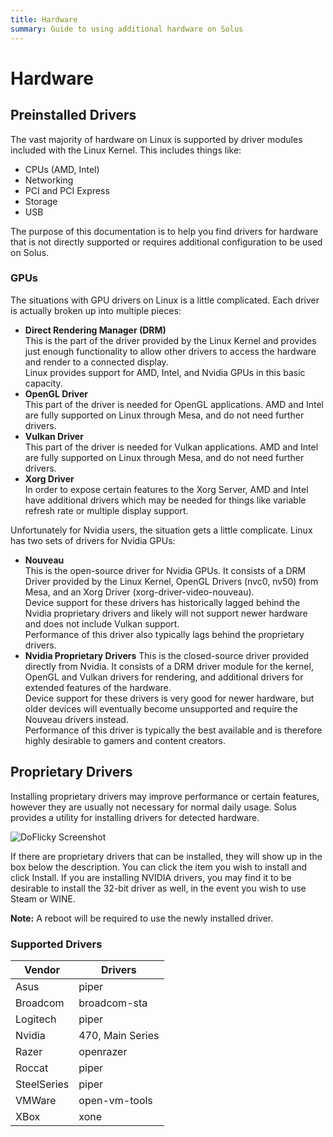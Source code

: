 ```yaml
---
title: Hardware
summary: Guide to using additional hardware on Solus
---
```


# Hardware

## Preinstalled Drivers

The vast majority of hardware on Linux is supported by driver modules included with the Linux Kernel. This includes things like:

- CPUs (AMD, Intel)
- Networking
- PCI and PCI Express
- Storage
- USB

The purpose of this documentation is to help you find drivers for hardware that is not directly supported or requires additional configuration to be used on Solus.

### GPUs

The situations with GPU drivers on Linux is a little complicated. Each driver is actually broken up into multiple pieces:

- **Direct Rendering Manager (DRM)**  
  This is the part of the driver provided by the Linux Kernel and provides just enough functionality to allow other drivers to access the hardware and render to a connected display.  
  Linux provides support for AMD, Intel, and Nvidia GPUs in this basic capacity.
- **OpenGL Driver**  
  This part of the driver is needed for OpenGL applications. AMD and Intel are fully supported on Linux through Mesa, and do not need further drivers.
- **Vulkan Driver**  
  This part of the driver is needed for Vulkan applications. AMD and Intel are fully supported on Linux through Mesa, and do not need further drivers.
- **Xorg Driver**  
  In order to expose certain features to the Xorg Server, AMD and Intel have additional drivers which may be needed for things like variable refresh rate or multiple display support.

Unfortunately for Nvidia users, the situation gets a little complicate. Linux has two sets of drivers for Nvidia GPUs:

- **Nouveau**  
  This is the open-source driver for Nvidia GPUs. It consists of a DRM Driver provided by the Linux Kernel, OpenGL Drivers (nvc0, nv50) from Mesa, and an Xorg Driver (xorg-driver-video-nouveau).  
  Device support for these drivers has historically lagged behind the Nvidia proprietary drivers and likely will not support newer hardware and does not include Vulkan support.  
  Performance of this driver also typically lags behind the proprietary drivers.
- **Nvidia Proprietary Drivers**
  This is the closed-source driver provided directly from Nvidia. It consists of a DRM driver module for the kernel, OpenGL and Vulkan drivers for rendering, and additional drivers for extended features of the hardware.  
  Device support for these drivers is very good for newer hardware, but older devices will eventually become unsupported and require the Nouveau drivers instead.  
  Performance of this driver is typically the best available and is therefore highly desirable to gamers and content creators.

## Proprietary Drivers

Installing proprietary drivers may improve performance or certain features, however they are usually not necessary for normal daily usage. Solus provides a utility for installing drivers for detected hardware.

![DoFlicky Screenshot](doflicky.jpg)

If there are proprietary drivers that can be installed, they will show up in the box below the description. You can click the item you wish to install and click Install. If you are installing NVIDIA drivers, you may find it to be desirable to install the 32-bit driver as well, in the event you wish to use Steam or WINE.

**Note:** A reboot will be required to use the newly installed driver.

### Supported Drivers

| Vendor      | Drivers                     |
| ----------- | --------------------------- |
| Asus        | piper                       |
| Broadcom    | broadcom-sta                |
| Logitech    | piper                       |
| Nvidia      | 470, Main Series            |
| Razer       | openrazer                   |
| Roccat      | piper                       |
| SteelSeries | piper                       |
| VMWare      | open-vm-tools               |
| XBox        | xone                        |
